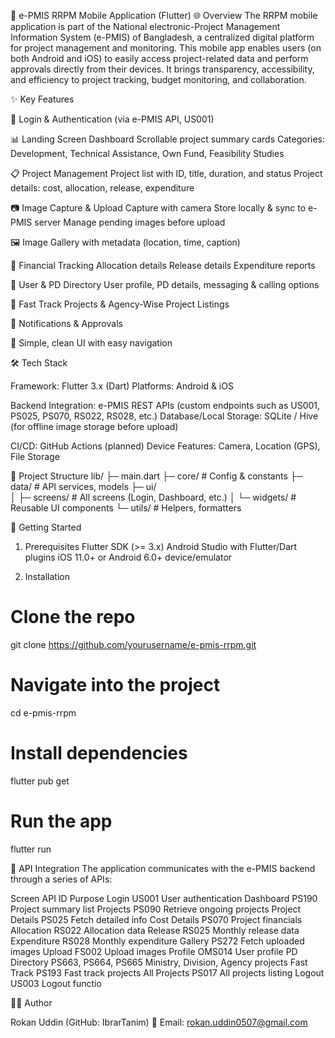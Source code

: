 📱 e-PMIS RRPM Mobile Application (Flutter)
🌐 Overview
The RRPM mobile application is part of the National electronic-Project Management Information System (e-PMIS) of Bangladesh, a centralized digital platform for project management and monitoring.
This mobile app enables users (on both Android and iOS) to easily access project-related data and perform approvals directly from their devices. It brings transparency, accessibility, and efficiency to project tracking, budget monitoring, and collaboration.

✨ Key Features

🔑 Login & Authentication (via e-PMIS API, US001)

📊 Landing Screen Dashboard
Scrollable project summary cards
Categories: Development, Technical Assistance, Own Fund, Feasibility Studies

📋 Project Management
Project list with ID, title, duration, and status
Project details: cost, allocation, release, expenditure

📷 Image Capture & Upload
Capture with camera
Store locally & sync to e-PMIS server
Manage pending images before upload

🖼️ Image Gallery with metadata (location, time, caption)

📑 Financial Tracking
Allocation details
Release details
Expenditure reports

👥 User & PD Directory
User profile, PD details, messaging & calling options

🚀 Fast Track Projects & Agency-Wise Project Listings

🔔 Notifications & Approvals

🌙 Simple, clean UI with easy navigation

🛠️ Tech Stack

Framework: Flutter 3.x (Dart)
Platforms: Android & iOS

Backend Integration: e-PMIS REST APIs (custom endpoints such as US001, PS025, PS070, RS022, RS028, etc.)
Database/Local Storage: SQLite / Hive (for offline image storage before upload)

CI/CD: GitHub Actions (planned)
Device Features: Camera, Location (GPS), File Storage

📂 Project Structure
lib/
 ├─ main.dart
 ├─ core/          # Config & constants
 ├─ data/          # API services, models
 ├─ ui/            
 │   ├─ screens/   # All screens (Login, Dashboard, etc.)
 │   └─ widgets/   # Reusable UI components
 └─ utils/         # Helpers, formatters

🚀 Getting Started
1. Prerequisites
Flutter SDK (>= 3.x)
Android Studio with Flutter/Dart plugins
iOS 11.0+ or Android 6.0+ device/emulator

2. Installation
# Clone the repo
git clone https://github.com/yourusername/e-pmis-rrpm.git

# Navigate into the project
cd e-pmis-rrpm

# Install dependencies
flutter pub get

# Run the app
flutter run

🧪 API Integration
The application communicates with the e-PMIS backend through a series of APIs:

Screen	API ID	Purpose
Login	US001	User authentication
Dashboard	PS190	Project summary list
Projects	PS090	Retrieve ongoing projects
Project Details	PS025	Fetch detailed info
Cost Details	PS070	Project financials
Allocation	RS022	Allocation data
Release	RS025	Monthly release data
Expenditure	RS028	Monthly expenditure
Gallery	PS272	Fetch uploaded images
Upload	FS002	Upload images
Profile	OMS014	User profile
PD Directory	PS663, PS664, PS665	Ministry, Division, Agency projects
Fast Track	PS193	Fast track projects
All Projects	PS017	All projects listing
Logout	US003	Logout functio
	

👨‍💻 Author

Rokan Uddin (GitHub: IbrarTanim)
📧 Email: rokan.uddin0507@gmail.com

